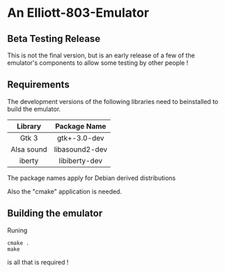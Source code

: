 # An Elliott-803-Emulator

## Beta Testing Release ##

This is not the final version, but is an early release of a few of the emulator's components to 
allow some testing by other people !

## Requirements ##

The development versions of the following libraries need to beinstalled to build the emulator.

| Library        | Package Name |
|:-------------:|:-------------:|
| Gtk 3  | gtk+-3.0-dev |
| Alsa sound | libasound2-dev |
| iberty | libiberty-dev |

The package names apply for Debian derived distributions

Also the "cmake" application is needed.

## Building the emulator ##

Runing 

```
cmake .
make
```

is all that is required !
